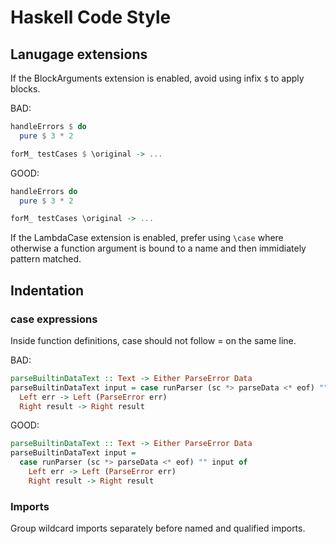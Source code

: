 # Haskell Code Style

## Lanugage extensions

If the BlockArguments extension is enabled, avoid using infix `$` to apply blocks.

BAD:

```haskell
handleErrors $ do
  pure $ 3 * 2
```

```haskell
forM_ testCases $ \original -> ...
```

GOOD:

```haskell
handleErrors do
  pure $ 3 * 2
```

```haskell
forM_ testCases \original -> ...
```

If the LambdaCase extension is enabled, prefer using `\case` where otherwise a function argument is bound to a name and then immidiately pattern matched.

## Indentation

### case expressions

Inside function definitions, case should not follow = on the same line.

BAD:

```haskell
parseBuiltinDataText :: Text -> Either ParseError Data
parseBuiltinDataText input = case runParser (sc *> parseData <* eof) "" input of
  Left err -> Left (ParseError err)
  Right result -> Right result
```

GOOD:

```haskell
parseBuiltinDataText :: Text -> Either ParseError Data
parseBuiltinDataText input =
  case runParser (sc *> parseData <* eof) "" input of
    Left err -> Left (ParseError err)
    Right result -> Right result
```

### Imports

Group wildcard imports separately before named and qualified imports.
